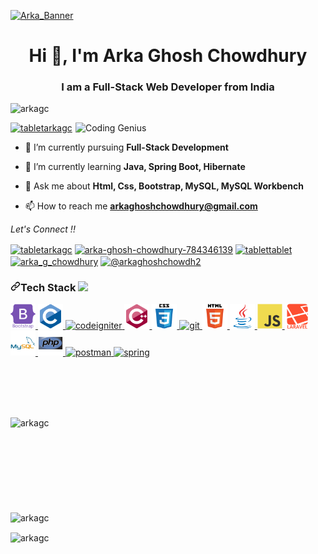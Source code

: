 

[![Arka_Banner](https://user-images.githubusercontent.com/26824033/177314565-9e266bb7-4cc5-4528-a95c-979d104ac835.gif)](https://github.com/arkagc)
<h1 align="center">Hi 👋, I'm Arka Ghosh Chowdhury</h1>
<h3 align="center">I am a Full-Stack Web Developer from India</h3>

<p align="left"> <img src="https://komarev.com/ghpvc/?username=arkagc&label=Profile%20views&color=0e75b6&style=flat" alt="arkagc" /> </p>

<img src="https://c.tenor.com/2uyENRmiUt0AAAAC/coding.gif" alt="Coding Genius" width="400" align="right"/>

<p align="left"> <a href="https://twitter.com/tabletarkagc" target="blank"><img src="https://img.shields.io/twitter/follow/tabletarkagc?logo=twitter&style=for-the-badge" alt="tabletarkagc" /></a> </p>

- 🔭 I’m currently pursuing **Full-Stack Development**

- 🌱 I’m currently learning **Java, Spring Boot, Hibernate**

- 💬 Ask me about **Html, Css, Bootstrap, MySQL, MySQL Workbench**

- 📫 How to reach me **arkaghoshchowdhury@gmail.com**

<i>Let's Connect !!<animated-image data-catalyst=""><a href="https://raw.githubusercontent.com/ShahriarShafin/ShahriarShafin/main/Assets/handshake.gif" rel="nofollow" data-target="animated-image.originalLink" hidden=""><img src="https://raw.githubusercontent.com/ShahriarShafin/ShahriarShafin/main/Assets/handshake.gif" width="100" style="max-width: 100%;" data-target="animated-image.originalImage" hidden=""></a>
      <span class="AnimatedImagePlayer" data-target="animated-image.player">
        <a data-target="animated-image.replacedLink" class="AnimatedImagePlayer-images" href="https://raw.githubusercontent.com/ShahriarShafin/ShahriarShafin/main/Assets/handshake.gif" target="_blank">
          
      
<a href="https://raw.githubusercontent.com/ShahriarShafin/ShahriarShafin/main/Assets/handshake.gif" rel="nofollow"></a></span></i>
<p align="left">
<a href="https://twitter.com/tabletarkagc" target="blank"><img align="center" src="https://raw.githubusercontent.com/rahuldkjain/github-profile-readme-generator/master/src/images/icons/Social/twitter.svg" alt="tabletarkagc" height="30" width="40" /></a>
<a href="https://linkedin.com/in/arka-ghosh-chowdhury-784346139" target="blank"><img align="center" src="https://raw.githubusercontent.com/rahuldkjain/github-profile-readme-generator/master/src/images/icons/Social/linked-in-alt.svg" alt="arka-ghosh-chowdhury-784346139" height="30" width="40" /></a>
<a href="https://fb.com/tablettablet" target="blank"><img align="center" src="https://raw.githubusercontent.com/rahuldkjain/github-profile-readme-generator/master/src/images/icons/Social/facebook.svg" alt="tablettablet" height="30" width="40" /></a>
<a href="https://instagram.com/arka_g_chowdhury" target="blank"><img align="center" src="https://raw.githubusercontent.com/rahuldkjain/github-profile-readme-generator/master/src/images/icons/Social/instagram.svg" alt="arka_g_chowdhury" height="30" width="40" /></a>
<a href="https://www.hackerrank.com/@arkaghoshchowdh2" target="blank"><img align="center" src="https://raw.githubusercontent.com/rahuldkjain/github-profile-readme-generator/master/src/images/icons/Social/hackerrank.svg" alt="@arkaghoshchowdh2" height="30" width="40" /></a>
</p>

<h3 align="left" dir="auto"><a id="user-content-tech-stack--" class="anchor" aria-hidden="true" href="#tech-stack--"><svg class="octicon octicon-link" viewBox="0 0 16 16" version="1.1" width="16" height="16" aria-hidden="true"><path fill-rule="evenodd" d="M7.775 3.275a.75.75 0 001.06 1.06l1.25-1.25a2 2 0 112.83 2.83l-2.5 2.5a2 2 0 01-2.83 0 .75.75 0 00-1.06 1.06 3.5 3.5 0 004.95 0l2.5-2.5a3.5 3.5 0 00-4.95-4.95l-1.25 1.25zm-4.69 9.64a2 2 0 010-2.83l2.5-2.5a2 2 0 012.83 0 .75.75 0 001.06-1.06 3.5 3.5 0 00-4.95 0l-2.5 2.5a3.5 3.5 0 004.95 4.95l1.25-1.25a.75.75 0 00-1.06-1.06l-1.25 1.25a2 2 0 01-2.83 0z"></path></svg></a>Tech Stack  <i><a href="https://camo.githubusercontent.com/beb64ff21c883e318e4f5db5231c2ba4175705bea1c9249e82a41ab375db4f75/68747470733a2f2f6d65646961322e67697068792e636f6d2f6d656469612f51737347456d706b79454f684243623765312f67697068792e6769663f6369643d656366303565343761306e336769316266716e74716d6f62386739616964316f796a327772336473336d67373030626c267269643d67697068792e676966" rel="nofollow"><img src="https://camo.githubusercontent.com/beb64ff21c883e318e4f5db5231c2ba4175705bea1c9249e82a41ab375db4f75/68747470733a2f2f6d65646961322e67697068792e636f6d2f6d656469612f51737347456d706b79454f684243623765312f67697068792e6769663f6369643d656366303565343761306e336769316266716e74716d6f62386739616964316f796a327772336473336d67373030626c267269643d67697068792e676966" width="35" style="max-width: 100%;"></a></i></h3>
<p align="left"> <a href="https://getbootstrap.com" target="_blank" rel="noreferrer"> <img src="https://raw.githubusercontent.com/devicons/devicon/master/icons/bootstrap/bootstrap-plain-wordmark.svg" alt="bootstrap" width="40" height="40"/> </a> <a href="https://www.cprogramming.com/" target="_blank" rel="noreferrer"> <img src="https://raw.githubusercontent.com/devicons/devicon/master/icons/c/c-original.svg" alt="c" width="40" height="40"/> </a> <a href="https://codeigniter.com" target="_blank" rel="noreferrer"> <img src="https://cdn.worldvectorlogo.com/logos/codeigniter.svg" alt="codeigniter" width="40" height="40"/> </a> <a href="https://www.w3schools.com/cpp/" target="_blank" rel="noreferrer"> <img src="https://raw.githubusercontent.com/devicons/devicon/master/icons/cplusplus/cplusplus-original.svg" alt="cplusplus" width="40" height="40"/> </a> <a href="https://www.w3schools.com/css/" target="_blank" rel="noreferrer"> <img src="https://raw.githubusercontent.com/devicons/devicon/master/icons/css3/css3-original-wordmark.svg" alt="css3" width="40" height="40"/> </a> <a href="https://git-scm.com/" target="_blank" rel="noreferrer"> <img src="https://www.vectorlogo.zone/logos/git-scm/git-scm-icon.svg" alt="git" width="40" height="40"/> </a> <a href="https://www.w3.org/html/" target="_blank" rel="noreferrer"> <img src="https://raw.githubusercontent.com/devicons/devicon/master/icons/html5/html5-original-wordmark.svg" alt="html5" width="40" height="40"/> </a> <a href="https://www.java.com" target="_blank" rel="noreferrer"> <img src="https://raw.githubusercontent.com/devicons/devicon/master/icons/java/java-original.svg" alt="java" width="40" height="40"/> </a> <a href="https://developer.mozilla.org/en-US/docs/Web/JavaScript" target="_blank" rel="noreferrer"> <img src="https://raw.githubusercontent.com/devicons/devicon/master/icons/javascript/javascript-original.svg" alt="javascript" width="40" height="40"/> </a> <a href="https://laravel.com/" target="_blank" rel="noreferrer"> <img src="https://raw.githubusercontent.com/devicons/devicon/master/icons/laravel/laravel-plain-wordmark.svg" alt="laravel" width="40" height="40"/> </a> <a href="https://www.mysql.com/" target="_blank" rel="noreferrer"> <img src="https://raw.githubusercontent.com/devicons/devicon/master/icons/mysql/mysql-original-wordmark.svg" alt="mysql" width="40" height="40"/> </a> <a href="https://www.php.net" target="_blank" rel="noreferrer"> <img src="https://raw.githubusercontent.com/devicons/devicon/master/icons/php/php-original.svg" alt="php" width="40" height="40"/> </a> <a href="https://postman.com" target="_blank" rel="noreferrer"> <img src="https://www.vectorlogo.zone/logos/getpostman/getpostman-icon.svg" alt="postman" width="40" height="40"/> </a> <a href="https://spring.io/" target="_blank" rel="noreferrer"> <img src="https://www.vectorlogo.zone/logos/springio/springio-icon.svg" alt="spring" width="40" height="40"/> </a> </p>

<br/><br/><br/><br/>
<p><img align="left" src="https://github-readme-stats.vercel.app/api/top-langs?username=arkagc&show_icons=true&locale=en&layout=compact" alt="arkagc" /></p>
<br/><br/><br/><br/>
<br/><br/><br/><br/>
<p><img align="center" src="https://github-readme-stats.vercel.app/api?username=arkagc&show_icons=true&locale=en" alt="arkagc" /></p>
<p><img align="center" src="https://github-readme-streak-stats.herokuapp.com/?user=arkagc&" alt="arkagc" /></p>
